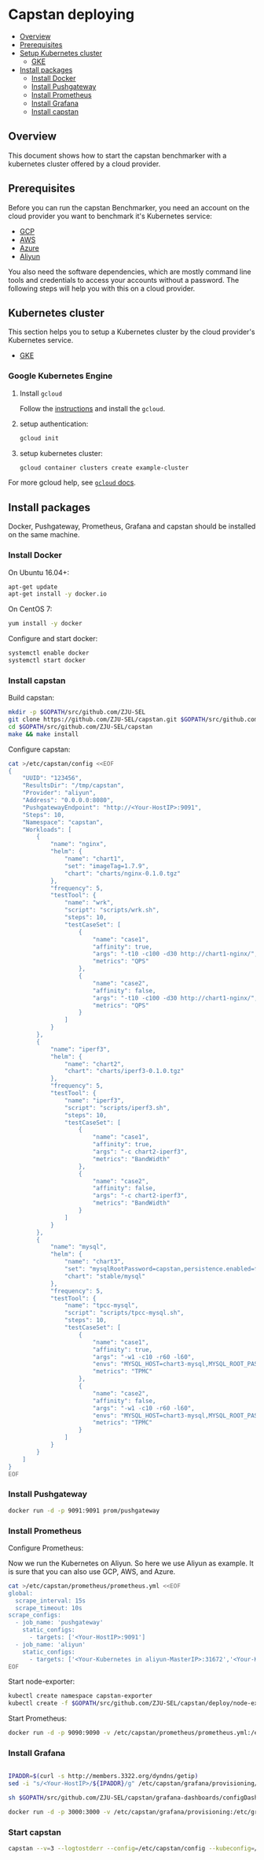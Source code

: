 # Capstan deploying

- [Overview](#overview)
- [Prerequisites](#prerequisites)
- [Setup Kubernetes cluster](#kubernetes-cluster)
  - [GKE](#google-kubernetes-engine)
- [Install packages](#install-packages)
  - [Install Docker](#install-docker)
  - [Install Pushgateway](#install-pushgateway)
  - [Install Prometheus](#install-prometheus)
  - [Install Grafana](#install-grafana)
  - [Install capstan](#install-capstan)

## Overview

This document shows how to start the capstan benchmarker with a kubernetes cluster offered by a cloud provider.

## Prerequisites

Before you can run the capstan Benchmarker, you need an account on the cloud provider you want to benchmark it's Kubernetes service:

- [GCP](https://cloud.google.com)
- [AWS](http://aws.amazon.com)
- [Azure](http://azure.microsoft.com)
- [Aliyun](http://www.aliyun.com)

You also need the software dependencies, which are mostly command line tools and credentials to access your accounts without a password. The following steps will help you with this on a cloud provider.

## Kubernetes cluster

This section helps you to setup a Kubernetes cluster by the cloud provider's Kubernetes service.

- [GKE](#google-kubernetes-engine)

### Google Kubernetes Engine

1. Install `gcloud`

    Follow the [instructions](https://developers.google.com/cloud/sdk/) and install the `gcloud`.

1. setup authentication:

    ```bash
    gcloud init
    ```

1. setup kubernetes cluster:

    ```bash
    gcloud container clusters create example-cluster
    ```

For more gcloud help, see [`gcloud` docs](https://cloud.google.com/sdk/gcloud/).

## Install packages

Docker, Pushgateway, Prometheus, Grafana and capstan should be installed on the same machine.

### Install Docker

On Ubuntu 16.04+:

```sh
apt-get update
apt-get install -y docker.io
```

On CentOS 7:

```sh
yum install -y docker
```

Configure and start docker:

```sh
systemctl enable docker
systemctl start docker
```

### Install capstan

Build capstan:

```sh
mkdir -p $GOPATH/src/github.com/ZJU-SEL
git clone https://github.com/ZJU-SEL/capstan.git $GOPATH/src/github.com/ZJU-SEL/capstan
cd $GOPATH/src/github.com/ZJU-SEL/capstan
make && make install
```

Configure capstan:

```sh
cat >/etc/capstan/config <<EOF
{
    "UUID": "123456",
    "ResultsDir": "/tmp/capstan",
    "Provider": "aliyun",
    "Address": "0.0.0.0:8080",
    "PushgatewayEndpoint": "http://<Your-HostIP>:9091",
    "Steps": 10,
    "Namespace": "capstan",
    "Workloads": [
        {
            "name": "nginx",
            "helm": {
                "name": "chart1",
                "set": "imageTag=1.7.9",
                "chart": "charts/nginx-0.1.0.tgz"
            },
            "frequency": 5,
            "testTool": {
                "name": "wrk",
                "script": "scripts/wrk.sh",
                "steps": 10,
                "testCaseSet": [
                    {
                        "name": "case1",
                        "affinity": true,
                        "args": "-t10 -c100 -d30 http://chart1-nginx/",
                        "metrics": "QPS"
                    },
                    {
                        "name": "case2",
                        "affinity": false,
                        "args": "-t10 -c100 -d30 http://chart1-nginx/",
                        "metrics": "QPS"
                    }
                ]
            }
        },
        {
            "name": "iperf3",
            "helm": {
                "name": "chart2",
                "chart": "charts/iperf3-0.1.0.tgz"
            },
            "frequency": 5,
            "testTool": {
                "name": "iperf3",
                "script": "scripts/iperf3.sh",
                "steps": 10,
                "testCaseSet": [
                    {
                        "name": "case1",
                        "affinity": true,
                        "args": "-c chart2-iperf3",
                        "metrics": "BandWidth"
                    },
                    {
                        "name": "case2",
                        "affinity": false,
                        "args": "-c chart2-iperf3",
                        "metrics": "BandWidth"
                    }
                ]
            }
        },
        {
            "name": "mysql",
            "helm": {
                "name": "chart3",
                "set": "mysqlRootPassword=capstan,persistence.enabled=false",
                "chart": "stable/mysql"
            },
            "frequency": 5,
            "testTool": {
                "name": "tpcc-mysql",
                "script": "scripts/tpcc-mysql.sh",
                "steps": 10,
                "testCaseSet": [
                    {
                        "name": "case1",
                        "affinity": true,
                        "args": "-w1 -c10 -r60 -l60",
                        "envs": "MYSQL_HOST=chart3-mysql,MYSQL_ROOT_PASSWORD=capstan",
                        "metrics": "TPMC"
                    },
                    {
                        "name": "case2",
                        "affinity": false,
                        "args": "-w1 -c10 -r60 -l60",
                        "envs": "MYSQL_HOST=chart3-mysql,MYSQL_ROOT_PASSWORD=capstan",
                        "metrics": "TPMC"
                    }
                ]
            }
        }
    ]
}
EOF
```

### Install Pushgateway

```sh
docker run -d -p 9091:9091 prom/pushgateway
```

### Install Prometheus

Configure Prometheus:

Now we run the Kubernetes on Aliyun. So here we use Aliyun as example. It is sure that you can also use GCP, AWS, and Azure.

```sh
cat >/etc/capstan/prometheus/prometheus.yml <<EOF
global:
  scrape_interval: 15s
  scrape_timeout: 10s
scrape_configs:
  - job_name: 'pushgateway'
    static_configs:
      - targets: ['<Your-HostIP>:9091']
  - job_name: 'aliyun'
    static_configs:
      - targets: ['<Your-Kubernetes in aliyun-MasterIP>:31672','<Your-Kubernetes in aliyun-Node1IP>:31672','<Your-Kubernetes in aliyun-Node2IP>:31672',...]
EOF
```

Start node-exporter:

```sh
kubectl create namespace capstan-exporter
kubectl create -f $GOPATH/src/github.com/ZJU-SEL/capstan/deploy/node-exporter.yaml
```

Start Prometheus:

```sh
docker run -d -p 9090:9090 -v /etc/capstan/prometheus/prometheus.yml:/etc/prometheus/prometheus.yml prom/prometheus
```

### Install Grafana

```sh

IPADDR=$(curl -s http://members.3322.org/dyndns/getip)
sed -i "s/<Your-HostIP>/${IPADDR}/g" /etc/capstan/grafana/provisioning/datasources/prometheus.yaml /etc/capstan/config

sh $GOPATH/src/github.com/ZJU-SEL/capstan/grafana-dashboards/configDashboard.sh

docker run -d -p 3000:3000 -v /etc/capstan/grafana/provisioning:/etc/grafana/provisioning grafana/grafana
```

### Start capstan

```sh
capstan --v=3 --logtostderr --config=/etc/capstan/config --kubeconfig=/etc/kubernetes/admin.conf &
```